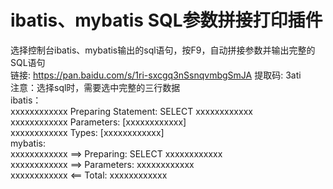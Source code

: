 # ibatis、mybatis SQL参数拼接打印插件

选择控制台ibatis、mybatis输出的sql语句，按F9，自动拼接参数并输出完整的SQL语句<br>
链接: https://pan.baidu.com/s/1ri-sxcgq3nSsnqvmbgSmJA 提取码: 3ati <br>
注意：选择sql时，需要选中完整的三行数据<br>
	ibatis：<br>
		xxxxxxxxxxxx Preparing Statement: SELECT xxxxxxxxxxxx<br>
		xxxxxxxxxxxx Parameters: [xxxxxxxxxxxx]<br>
		xxxxxxxxxxxx Types: [xxxxxxxxxxxx]<br>
	mybatis:<br>
		xxxxxxxxxxxx ==>  Preparing: SELECT xxxxxxxxxxxx<br>
    	xxxxxxxxxxxx ==> Parameters: xxxxxxxxxxxx<br>
    	xxxxxxxxxxxx <==      Total: xxxxxxxxxxxx<br>